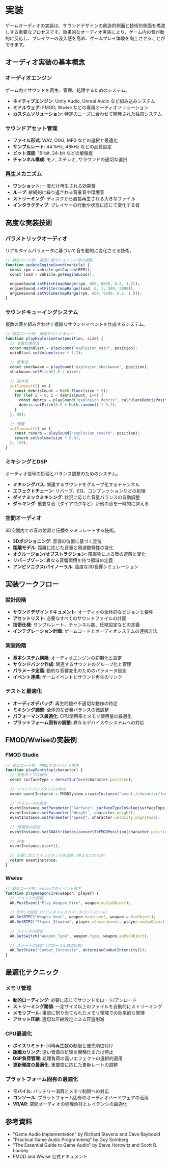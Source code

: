# 実装

ゲームオーディオの実装は、サウンドデザインの創造的側面と技術的側面を橋渡しする重要なプロセスです。効果的なオーディオ実装により、ゲーム内の音が動的に反応し、プレイヤーの没入感を高め、ゲームプレイ体験を向上させることができます。

## オーディオ実装の基本概念

### オーディオエンジン

ゲーム内でサウンドを再生、管理、処理するためのシステム。

- **ネイティブエンジン**: Unity Audio, Unreal Audio など組み込みシステム
- **ミドルウェア**: FMOD, Wwise などの専用オーディオソリューション
- **カスタムソリューション**: 特定のニーズに合わせて開発された独自システム

### サウンドアセット管理

- **ファイル形式**: WAV, OGG, MP3 などの選択と最適化
- **サンプルレート**: 44.1kHz, 48kHz などの品質設定
- **ビット深度**: 16-bit, 24-bit などの解像度
- **チャンネル構成**: モノ, ステレオ, サラウンドの適切な選択

### 再生メカニズム

- **ワンショット**: 一度だけ再生される効果音
- **ループ**: 継続的に繰り返される背景音や環境音
- **ストリーミング**: ディスクから直接再生される大きなファイル
- **インタラクティブ**: プレイヤーの行動や状態に応じて変化する音

## 高度な実装技術

### パラメトリックオーディオ

リアルタイムパラメータに基づいて音を動的に変化させる技術。

```javascript
// 疑似コード例: 速度に基づくエンジン音の調整
function updateEngineSound(vehicle) {
  const rpm = vehicle.getCurrentRPM();
  const load = vehicle.getEngineLoad();
  
  engineSound.setPitch(mapRange(rpm, 800, 8000, 0.8, 1.5));
  engineSound.setFilter(mapRange(load, 0, 1, 500, 2000));
  engineSound.setVolume(mapRange(rpm, 800, 8000, 0.5, 1.0));
}
```

### サウンドキューイングシステム

複数の音を組み合わせて複雑なサウンドイベントを作成するシステム。

```javascript
// 疑似コード例: 爆発サウンドキュー
function playExplosionCue(position, size) {
  // 主要な爆発音
  const mainBlast = playSound("explosion_main", position);
  mainBlast.setVolume(size * 1.2);
  
  // 衝撃波
  const shockwave = playSound("explosion_shockwave", position);
  shockwave.setPitch(1.0 / size);
  
  // 破片音
  setTimeout(() => {
    const debrisCount = Math.floor(size * 5);
    for (let i = 0; i < debrisCount; i++) {
      const debris = playSound("explosion_debris", calculateDebrisPosition(position, i));
      debris.setPitch(0.9 + Math.random() * 0.2);
    }
  }, 80);
  
  // 残響
  setTimeout(() => {
    const reverb = playSound("explosion_reverb", position);
    reverb.setVolume(size * 0.8);
  }, 120);
}
```

### ミキシングとDSP

オーディオ信号の処理とバランス調整のためのシステム。

- **ミキシングバス**: 関連するサウンドをグループ化するチャンネル
- **エフェクトチェーン**: リバーブ、EQ、コンプレッションなどの処理
- **ダイナミックミキシング**: 状況に応じた音量バランスの自動調整
- **ダッキング**: 重要な音（ダイアログなど）が他の音を一時的に抑える

### 空間オーディオ

3D空間内での音の位置と伝播をシミュレートする技術。

- **3Dポジショニング**: 音源の位置に基づく定位
- **距離モデル**: 距離に応じた音量と周波数特性の変化
- **オクルージョン/オブストラクション**: 障害物による音の遮蔽と変化
- **リバーブゾーン**: 異なる音響環境を持つ領域の定義
- **アンビソニクス/バイノーラル**: 高度な3D音響シミュレーション

## 実装ワークフロー

### 設計段階

- **サウンドデザインドキュメント**: オーディオの全体的なビジョンと要件
- **アセットリスト**: 必要なすべてのサウンドファイルの計画
- **技術仕様**: サンプルレート、チャンネル数、圧縮設定などの定義
- **インテグレーション計画**: ゲームコードとオーディオシステムの連携方法

### 実装段階

- **基本システム構築**: オーディオエンジンの初期化と設定
- **サウンドバンク作成**: 関連するサウンドのグループ化と管理
- **パラメータ定義**: 動的な音響変化のためのパラメータ設定
- **イベント連携**: ゲームイベントとサウンド再生のリンク

### テストと最適化

- **オーディオデバッグ**: 再生問題や不適切な動作の特定
- **ミキシング調整**: 全体的な音量バランスの微調整
- **パフォーマンス最適化**: CPU使用率とメモリ使用量の最適化
- **プラットフォーム固有の調整**: 異なるデバイスやシステムへの対応

## FMOD/Wwiseの実装例

### FMOD Studio

```javascript
// 疑似コード例: FMODでのイベント再生
function playFootstep(character) {
  // 表面タイプの検出
  const surfaceType = detectSurface(character.position);
  
  // イベントインスタンスの作成
  const eventInstance = FMODSystem.createInstance("event:/character/footsteps");
  
  // パラメータの設定
  eventInstance.setParameter("Surface", surfaceTypeToValue(surfaceType));
  eventInstance.setParameter("Weight", character.weight);
  eventInstance.setParameter("Speed", character.velocity.magnitude);
  
  // 3D属性の設定
  eventInstance.set3DAttributes(convertToFMODPosition(character.position));
  
  // 再生
  eventInstance.start();
  
  // 必要に応じてインスタンスを追跡（停止などのため）
  return eventInstance;
}
```

### Wwise

```javascript
// 疑似コード例: Wwiseでのイベント再生
function playWeaponFire(weapon, player) {
  // イベントの投稿
  AK.PostEvent("Play_Weapon_Fire", weapon.audioObject);
  
  // RTPCの設定（リアルタイムパラメータコントロール）
  AK.SetRTPC("Weapon_Heat", weapon.heatLevel, weapon.audioObject);
  AK.SetRTPC("Player_Stamina", player.staminaLevel, player.audioObject);
  
  // スイッチの設定
  AK.SetSwitch("Weapon_Type", weapon.type, weapon.audioObject);
  
  // ステートの設定（グローバル環境状態）
  AK.SetState("Combat_Intensity", determineCombatIntensity());
}
```

## 最適化テクニック

### メモリ管理

- **動的ローディング**: 必要に応じてサウンドをロード/アンロード
- **ストリーミング閾値**: 一定サイズ以上のファイルを自動的にストリーミング
- **メモリプール**: 事前に割り当てられたメモリ領域での効率的な管理
- **アセット圧縮**: 適切な圧縮設定による容量削減

### CPU最適化

- **ボイスリミット**: 同時再生数の制限と優先順位付け
- **距離カリング**: 遠い音源の処理を簡略化または停止
- **DSP負荷管理**: 処理負荷の高いエフェクトの選択的適用
- **更新頻度の最適化**: 重要度に応じた更新レートの調整

### プラットフォーム固有の最適化

- **モバイル**: バッテリー消費とメモリ制限への対応
- **コンソール**: プラットフォーム固有のオーディオハードウェアの活用
- **VR/AR**: 空間オーディオの処理負荷とレイテンシの最適化

## 参考資料

- "Game Audio Implementation" by Richard Stevens and Dave Raybould
- "Practical Game Audio Programming" by Guy Somberg
- "The Essential Guide to Game Audio" by Steve Horowitz and Scott R. Looney
- FMOD and Wwise 公式ドキュメント